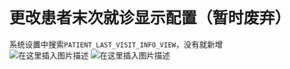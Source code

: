 # 更改患者末次就诊显示配置（暂时废弃）



系统设置中搜索`PATIENT_LAST_VISIT_INFO_VIEW`，没有就新增
![在这里插入图片描述](https://img-blog.csdnimg.cn/db14c12b6a184754829274835f738aa7.png)
![在这里插入图片描述](docs/患者列表/img/genggaijiuzhenhuanzhe001.png)

